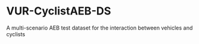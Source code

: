 # VUR-CyclistAEB-DS
A multi-scenario AEB test dataset for the interaction between vehicles and cyclists
